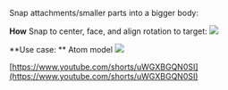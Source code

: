 
Snap attachments/smaller parts into a bigger body:

**How**
Snap to center, face, and align rotation to target:
![](https://i.imgur.com/jombMt1.png)



**Use case: **
Atom model
![](https://i.imgur.com/vom7U9O.png)

[https://www.youtube.com/shorts/uWGXBGQN0SI](https://www.youtube.com/shorts/uWGXBGQN0SI)